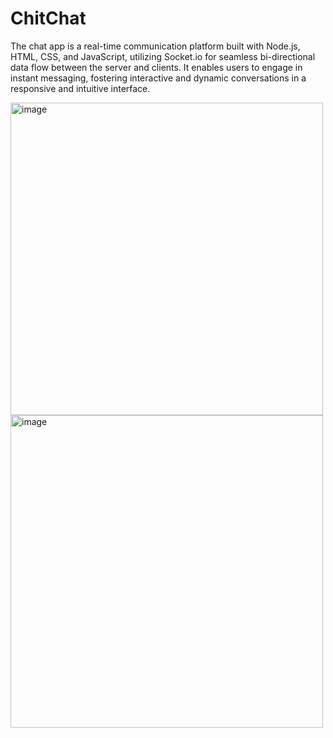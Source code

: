 # ChitChat

The chat app is a real-time communication platform built with Node.js, HTML, CSS, and JavaScript, utilizing Socket.io for seamless bi-directional data flow between the server and clients. It enables users to engage in instant messaging, fostering interactive and dynamic conversations in a responsive and intuitive interface.



<img width="500" alt="image" src="https://github.com/RaheemBureyII/ChitChat/assets/94723743/f29df070-b18d-4c8b-9a9b-20e2e3fc3c0a">
<img width="500" alt="image" src="https://github.com/RaheemBureyII/ChitChat/assets/94723743/b7d294d9-9c51-41e6-b755-6e57bdc249f6">



 
